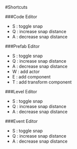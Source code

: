 #Shortcuts

###Code Editor

- S : toggle snap
- Q : increase snap distance
- A : decrease snap distance

###Prefab Editor

- S : toggle snap
- Q : increase snap distance
- A : decrease snap distance
- W : add actor
- E : add component
- T : add transform component

###Level Editor

- S : toggle snap
- Q : increase snap distance
- A : decrease snap distance

###Event Editor

- S : toggle snap
- Q : increase snap distance
- A : decrease snap distance

